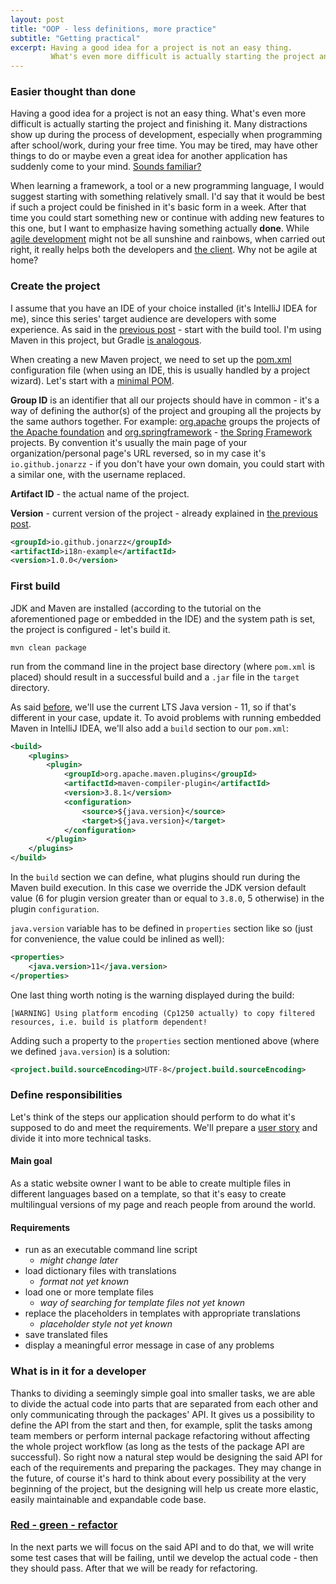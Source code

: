 ```yaml
---
layout: post
title: "OOP - less definitions, more practice"
subtitle: "Getting practical"
excerpt: Having a good idea for a project is not an easy thing.
         What's even more difficult is actually starting the project and finishing it.
---
```

### Easier thought than done
Having a good idea for a project is not an easy thing. What's even more
difficult is actually starting the project and finishing it. Many distractions
show up during the process of development, especially when programming after school/work,
during your free time. You may be tired, may have other things to do or maybe even 
a great idea for another application has suddenly come to your mind.
[Sounds familiar?](http://www.commitstrip.com/en/2014/11/25/west-side-project-story/)

When learning a framework, a tool or a new programming language, I would suggest starting with
something relatively small. I'd say that it would be best if such a project could be finished
in it's basic form in a week. After that time you could start something new or continue with
adding new features to this one, but I want to emphasize having something actually **done**.
While [agile development](https://agilemanifesto.org/principles.html) might not be all
sunshine and rainbows, when carried out right, it really helps both the developers and
[the client](2019-09-24-OOP-intro.md#and-its-changed). Why not be agile at home?

### Create the project
I assume that you have an IDE of your choice installed (it's IntelliJ IDEA for me),
since this series' target audience are developers with some experience. As said in the
[previous post](2019-12-03-OOP-project-structure.md#build-tools) - start with the build tool.
I'm using Maven in this project, but
Gradle [is analogous](https://docs.gradle.org/current/userguide/migrating_from_maven.html#migmvn:migrating_deps).

When creating a new Maven project, we need to set up the
[pom.xml](https://maven.apache.org/guides/introduction/introduction-to-the-pom.html#What_is_a_POM) configuration file
(when using an IDE, this is usually handled by a project wizard). Let's start with a
[minimal POM](https://maven.apache.org/guides/introduction/introduction-to-the-pom.html#Minimal_POM).

**Group ID** is an identifier that all our projects should have in common - it's a way of defining
the author(s) of the project and grouping all the projects by the same authors together. For example:
[org.apache](https://mvnrepository.com/artifact/org.apache) groups the projects of
[the Apache foundation](https://www.apache.org/) and [org.springframework](https://mvnrepository.com/artifact/org.springframework) -
[the Spring Framework](https://mvnrepository.com/artifact/org.springframework) projects.
By convention it's usually the main page of your organization/personal page's URL reversed, so in my case
it's `io.github.jonarzz` - if you don't have your own domain, you could start with a similar one,
with the username replaced.

**Artifact ID** - the actual name of the project.

**Version** - current version of the project - already explained in
[the previous post](2019-12-03-OOP-project-structure.md#api).

```xml
<groupId>io.github.jonarzz</groupId>
<artifactId>i18n-example</artifactId>
<version>1.0.0</version>
```

### First build
JDK and Maven are installed (according to the tutorial on the aforementioned page or embedded in the IDE)
and the system path is set, the project is configured - let's build it.
```
mvn clean package
```
run from the command line in the project base directory (where `pom.xml` is placed)
should result in a successful build and a `.jar` file in the `target` directory.

As said [before](2019-12-03-OOP-project-structure.md#java-version), we'll use the current LTS Java
version - 11, so if that's different in your case, update it. To avoid problems with running embedded
Maven in IntelliJ IDEA, we'll also add a `build` section to our `pom.xml`:
```xml
<build>
    <plugins>
        <plugin>
            <groupId>org.apache.maven.plugins</groupId>
            <artifactId>maven-compiler-plugin</artifactId>
            <version>3.8.1</version>
            <configuration>
                <source>${java.version}</source>
                <target>${java.version}</target>
            </configuration>
        </plugin>
    </plugins>
</build>
```
In the `build` section we can define, what plugins should run during the Maven build execution. In this case we override the
JDK version default value (6 for plugin version greater than or equal to `3.8.0`, 5 otherwise) in the plugin `configuration`.

`java.version` variable has to be defined in `properties` section like so (just for convenience, the value could be inlined as well):
```xml
<properties>
    <java.version>11</java.version>
</properties>
```

One last thing worth noting is the warning displayed during the build:
```
[WARNING] Using platform encoding (Cp1250 actually) to copy filtered resources, i.e. build is platform dependent!
```
Adding such a property to the `properties` section mentioned above (where we defined `java.version`) is a solution:
```xml
<project.build.sourceEncoding>UTF-8</project.build.sourceEncoding>
```

### Define responsibilities
Let's think of the steps our application should perform to do what it's supposed to do
and meet the requirements. We'll prepare a [user story](https://www.atlassian.com/agile/project-management/user-stories)
and divide it into more technical tasks.
#### Main goal
As a static website owner I want to be able to create multiple files in different languages
based on a template, so that it's easy to create multilingual versions of my page and reach people
from around the world.
#### Requirements
 - run as an executable command line script 
    - *might change later*
 - load dictionary files with translations
    - *format not yet known*
 - load one or more template files
    - *way of searching for template files not yet known*
 - replace the placeholders in templates with appropriate translations
    - *placeholder style not yet known*
 - save translated files
 - display a meaningful error message in case of any problems

### What is in it for a developer
Thanks to dividing a seemingly simple goal into smaller tasks, we are able to divide the actual
code into parts that are separated from each other and only communicating through the packages' API.
It gives us a possibility to define the API from the start and then, for example, split the tasks among
team members or perform internal package refactoring without affecting the whole project workflow
(as long as the tests of the package API are successful). So right now a natural step would be designing
the said API for each of the requirements and preparing the packages. They may change in the future,
of course it's hard to think about every possibility at the very beginning of the project,
but the designing will help us create more elastic, easily maintainable and expandable code base.

### [Red - green - refactor](https://deviq.com/test-driven-development/)
In the next parts we will focus on the said API and to do that, we will write some test cases
that will be failing, until we develop the actual code - then they should pass. After that
we will be ready for refactoring. 